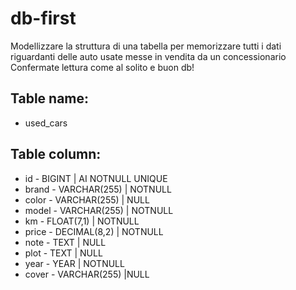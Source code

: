# db-first

Modellizzare la struttura di una tabella per memorizzare tutti i dati riguardanti delle auto usate messe in vendita da un concessionario
Confermate lettura come al solito e buon db! 

## Table name: 
-  used_cars

## Table column: 

- id - BIGINT | AI NOTNULL UNIQUE
- brand - VARCHAR(255) | NOTNULL
- color - VARCHAR(255)  | NULL
- model - VARCHAR(255) | NOTNULL
- km - FLOAT(7,1) | NOTNULL
- price - DECIMAL(8,2) | NOTNULL
- note - TEXT | NULL
- plot - TEXT | NULL
- year - YEAR | NOTNULL
- cover - VARCHAR(255) |NULL
